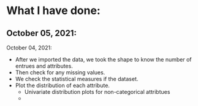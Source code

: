 # What I have done:

October 05, 2021:
-

October 04, 2021:
- After we imported the data, we took the shape to know the number of entrues and attributes.
- Then check for any missing values.
- We check the statistical measures if the dataset.
- Plot the distribution of each attribute. 
  - Univariate distribution plots for non-categorical attribtues
  -  
